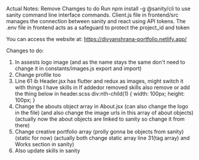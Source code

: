 Actual Notes:
Remove Chamges to do
Run npm install -g @sanity/cli to use sanity command line interface commands.
Client.js file in frontend/src manages the connection between sanity and react using API tokens.
The .env file in frontend acts as a safeguard to protect the project_id and token

You can access the website at: https://divyanshrana-portfolio.netlify.app/

Changes to do:

1. In assests logo image (and as the name stays the same don't need to change it in constants/images.js export and import)
2. Change profile too
3. Line 61 ib Header.jsx has flutter and redux as images, might switch it with things I have skills in
   If addedor removed skills also remove or add the thing below in header.scss
   div:nth-child(1) {
   width: 100px;
   height: 100px;
   }
4. Change the abouts object array in About.jsx (can also change the logo in the file) (and also change the image urls in this array of about objects) (actually now the about objects are linked to sanity so change it from there)
5. Change creative portfolio array (prolly gonna be objects from sanity) (static for now) (actually both change static array line 31(tag array) and Works section in sanity)
6. Also update skills in sanity
